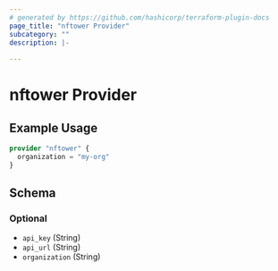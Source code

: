 ```yaml
---
# generated by https://github.com/hashicorp/terraform-plugin-docs
page_title: "nftower Provider"
subcategory: ""
description: |-
  
---
```


# nftower Provider



## Example Usage

```terraform
provider "nftower" {
  organization = "my-org"
}
```

<!-- schema generated by tfplugindocs -->
## Schema

### Optional

- `api_key` (String)
- `api_url` (String)
- `organization` (String)
